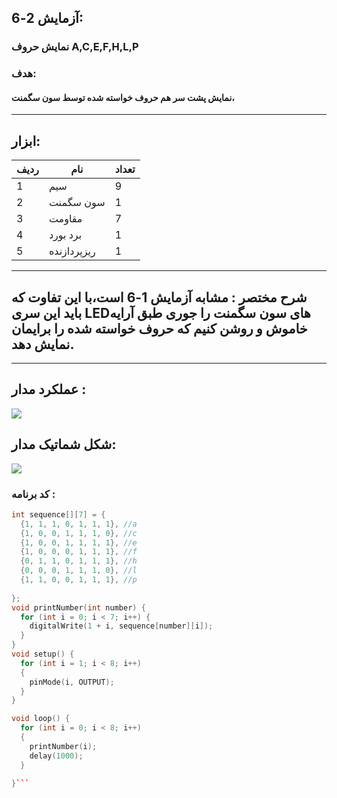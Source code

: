 ## آزمایش 2-6:
### نمایش حروف A,C,E,F,H,L,P
### هدف:
#### نمایش پشت سر هم حروف خواسته شده توسط سون سگمنت،
---
## ابزار:

|ردیف|نام|تعداد|
|----|----|----|
|1|سیم|9|
|2|سون سگمنت|1|
|3|مقاومت|7|
|4|برد بورد|1|
|5|ریزپردازنده|1|


---
## شرح مختصر : مشابه آزمایش 1-6 است،با این تفاوت که باید این سری LEDهای سون سگمنت را جوری طبق آرایه خاموش و روشن کنیم که حروف خواسته شده را برایمان نمایش دهد.

---


## عملکرد مدار :
![](/media/ALEPHGIF.gif)

## شکل شماتیک مدار:
![](/media/segment.jpg)

### کد برنامه :
``` cpp
int sequence[][7] = {
  {1, 1, 1, 0, 1, 1, 1}, //a
  {1, 0, 0, 1, 1, 1, 0}, //c
  {1, 0, 0, 1, 1, 1, 1}, //e
  {1, 0, 0, 0, 1, 1, 1}, //f
  {0, 1, 1, 0, 1, 1, 1}, //h
  {0, 0, 0, 1, 1, 1, 0}, //l
  {1, 1, 0, 0, 1, 1, 1}, //p
 
};
void printNumber(int number) {
  for (int i = 0; i < 7; i++) {
    digitalWrite(1 + i, sequence[number][i]);
  }
}
void setup() {
  for (int i = 1; i < 8; i++)
  {
    pinMode(i, OUTPUT);
  }
}

void loop() {
  for (int i = 0; i < 8; i++)
  {
    printNumber(i);
    delay(1000);
  }

}```
